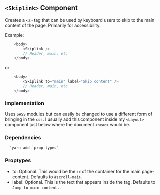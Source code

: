 
## `<Skiplink>` Component

Creates a `<a>` tag that can be used by keyboard users to skip to the main content of the page. Primarily for accessibility.

Example:

```js
	<body>
		<Skiplink />
		// Header, main, etc
	</body>
```

or

```js
	<body>
		<Skiplink to="main" label="Skip content" />
		// Header, main, etc
	</body>
```

### Implementation
Uses `SASS` modules but can easily be changed to use a different form of bringing in the `css`. I usually add this component inside my `<Layout>` component just below where the document `<head>` would be.

### Dependencies
	- `yarn add `prop-types`

### Proptypes
- to: Optional. This would be the `id` of the container for the main page-content. Defaults to `#scroll-main`.
- label: Optional. This is the text that appears inside the tag. Defaults to `Jump to main content.`.